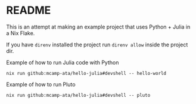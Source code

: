 # README

This is an attempt at making an example project that uses Python + Julia in a Nix Flake. 

If you have `direnv` installed the project run `direnv allow` inside the project dir.


Example of how to run Julia code with Python

```
nix run github:mcamp-ata/hello-julia#devshell -- hello-world
```


Example of how to run Pluto

```
nix run github:mcamp-ata/hello-julia#devshell -- pluto
```
